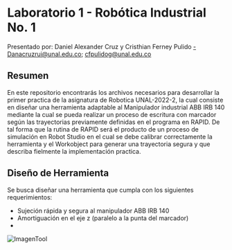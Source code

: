 # Laboratorio 1 - Robótica Industrial No. 1
Presentado por: Daniel Alexander Cruz y Cristhian Ferney Pulido
-Danacruzrui@unal.edu.co; cfpulidog@unal.edu.co

## Resumen
En este repositorio encontrarás los archivos necesarios para desarrollar la primer practica de la asignatura de Robotica UNAL-2022-2, la cual consiste en diseñar una herramienta adaptable al Manipulador industrial ABB IRB 140 mediante la cual se pueda realizar un proceso de escritura con marcador según las trayectorias previamente definidas en el programa en RAPID. De tal forma que la rutina de RAPID será el producto de un proceso de simulación en Robot Studio en el cual se debe calibrar correctamente la herramienta y el Workobject para generar una trayectoria segura y que describa fielmente la implementación practica.

## Diseño de Herramienta 
Se busca diseñar una herramienta que cumpla con los siguientes requerimientos: 
* Sujeción rápida y segura al manipulador ABB IRB 140
* Amortiguación en el eje z (paralelo a la punta del marcador) 
*
![ImagenTool](https://github.com/Danacruzrui/desktop-tutorial/blob/fb0f5a1244fcd00d3a96492f0f93bdab110a26ba/Imagenes_readme/Tool3.jpg)



